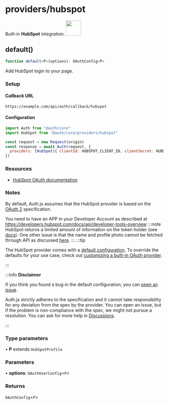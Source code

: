 # providers/hubspot

<div style={{backgroundColor: "#000", display: "flex", justifyContent: "space-between", color: "#fff", padding: 16}}>
<span>Built-in <b>HubSpot</b> integration.</span>
<a href="https://hubspot.com">
  <img style={{display: "block"}} src="https://authjs.dev/img/providers/hubspot.svg" height="48" width="48"/>
</a>
</div>

## default()

```ts
function default<P>(options): OAuthConfig<P>
```

Add HubSpot login to your page.

### Setup

#### Callback URL
```
https://example.com/api/auth/callback/hubspot
```

#### Configuration
```js
import Auth from "@auth/core"
import HubSpot from "@auth/core/providers/hubspot"

const request = new Request(origin)
const response = await Auth(request, {
  providers: [HubSpot({ clientId: HUBSPOT_CLIENT_ID, clientSecret: HUBSPOT_CLIENT_SECRET })],
})
```

### Resources

 - [HubSpot OAuth documentation](https://developers.hubspot.com/docs/api/oauth-quickstart-guide)

### Notes

By default, Auth.js assumes that the HubSpot provider is
based on the [OAuth 2](https://www.rfc-editor.org/rfc/rfc6749.html) specification.

You need to have an APP in your Developer Account as described at https://developers.hubspot.com/docs/api/developer-tools-overview
:::note
HubSpot returns a limited amount of information on the token holder (see [docs](https://legacydocs.hubspot.com/docs/methods/oauth2/get-access-token-information)). One other issue is that the name and profile photo cannot be fetched through API as discussed [here](https://community.hubspot.com/t5/APIs-Integrations/Profile-photo-is-not-retrieved-with-User-API/m-p/325521).
:::
:::tip

The HubSpot provider comes with a [default configuration](https://github.com/nextauthjs/next-auth/blob/main/packages/core/src/providers/hubspot.ts).
To override the defaults for your use case, check out [customizing a built-in OAuth provider](https://authjs.dev/guides/providers/custom-provider#override-default-options).

:::

:::info **Disclaimer**

If you think you found a bug in the default configuration, you can [open an issue](https://authjs.dev/new/provider-issue).

Auth.js strictly adheres to the specification and it cannot take responsibility for any deviation from
the spec by the provider. You can open an issue, but if the problem is non-compliance with the spec,
we might not pursue a resolution. You can ask for more help in [Discussions](https://authjs.dev/new/github-discussions).

:::

### Type parameters

• **P** extends `HubSpotProfile`

### Parameters

• **options**: `OAuthUserConfig`\<`P`\>

### Returns

`OAuthConfig`\<`P`\>
